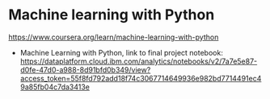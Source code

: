 # Machine learning with Python
https://www.coursera.org/learn/machine-learning-with-python

* Machine Learning with Python, link to final project notebook:
https://dataplatform.cloud.ibm.com/analytics/notebooks/v2/7a7e5e87-d0fe-47d0-a988-8d91bfd0b349/view?access_token=55f8fd792add18f74c3067714649936e982bd7714491ec49a85fb04c7da3413e
